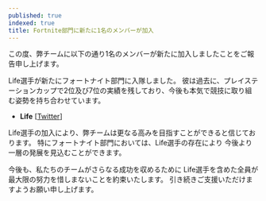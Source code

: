 ```yaml
---
published: true
indexed: true
title: Fortnite部門に新たに1名のメンバーが加入
---
```


この度、弊チームに以下の通り1名のメンバーが新たに加入しましたことをご報告申し上げます。

Life選手が新たにフォートナイト部門に入隊しました。
彼は過去に、プレイステーションカップで2位及び7位の実績を残しており、今後も本気で競技に取り組む姿勢を持ち合わせています。

- **Life** [[Twitter](https://twitter.com/l1fefn)]

Life選手の加入により、弊チームは更なる高みを目指すことができると信じております。
特にフォートナイト部門においては、Life選手の存在により 今後より一層の発展を見込むことができます。

今後も、私たちのチームがさらなる成功を収めるために Life選手を含めた全員が最大限の努力を惜しまないことを約束いたします。
引き続きご支援いただけますようお願い申し上げます。
